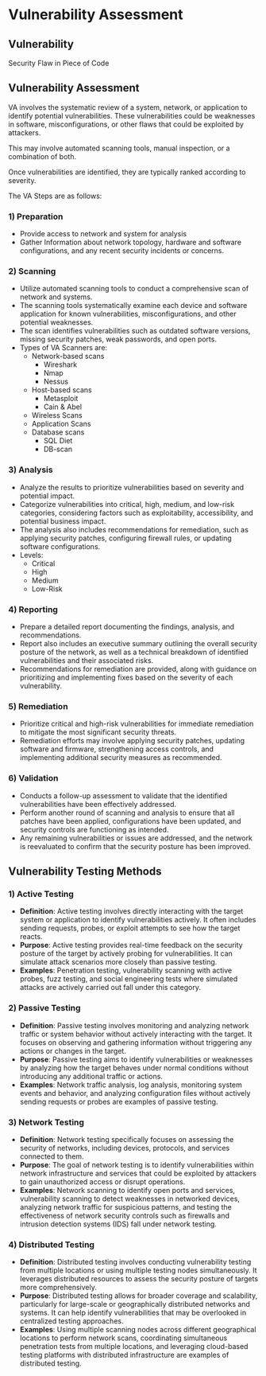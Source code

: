 # Vulnerability Assessment

## Vulnerability

Security Flaw in Piece of Code

## Vulnerability Assessment

VA involves the systematic review of a system, network, or application to identify potential vulnerabilities. These vulnerabilities could be weaknesses in software, misconfigurations, or other flaws that could be exploited by attackers.

This may involve automated scanning tools, manual inspection, or a combination of both.

Once vulnerabilities are identified, they are typically ranked according to severity.

The VA Steps are as follows:

### 1) Preparation

* Provide access to network and system for analysis
* Gather Information about network topology, hardware and software configurations, and any recent security incidents or concerns.

### 2) Scanning

* Utilize automated scanning tools to conduct a comprehensive scan of network and systems.
* The scanning tools systematically examine each device and software application for known vulnerabilities, misconfigurations, and other potential weaknesses.
* The scan identifies vulnerabilities such as outdated software versions, missing security patches, weak passwords, and open ports.
* Types of VA Scanners are:
  * Network-based scans
    * Wireshark
    * Nmap
    * Nessus
  * Host-based scans
    * Metasploit
    * Cain & Abel
  * Wireless Scans
  * Application Scans
  * Database scans
    * SQL Diet
    * DB-scan

### 3) Analysis

* Analyze the results to prioritize vulnerabilities based on severity and potential impact.
* Categorize vulnerabilities into critical, high, medium, and low-risk categories, considering factors such as exploitability, accessibility, and potential business impact.
* The analysis also includes recommendations for remediation, such as applying security patches, configuring firewall rules, or updating software configurations.
* Levels:
  * Critical
  * High
  * Medium
  * Low-Risk

### 4) Reporting

* Prepare a detailed report documenting the findings, analysis, and recommendations.
* Report also includes an executive summary outlining the overall security posture of the network, as well as a technical breakdown of identified vulnerabilities and their associated risks.
* Recommendations for remediation are provided, along with guidance on prioritizing and implementing fixes based on the severity of each vulnerability.

### 5) Remediation

* Prioritize critical and high-risk vulnerabilities for immediate remediation to mitigate the most significant security threats.
* Remediation efforts may involve applying security patches, updating software and firmware, strengthening access controls, and implementing additional security measures as recommended.

### 6) Validation

* Conducts a follow-up assessment to validate that the identified vulnerabilities have been effectively addressed.
* Perform another round of scanning and analysis to ensure that all patches have been applied, configurations have been updated, and security controls are functioning as intended.
* Any remaining vulnerabilities or issues are addressed, and the network is reevaluated to confirm that the security posture has been improved.

## Vulnerability Testing Methods

### 1) Active Testing

* **Definition**: Active testing involves directly interacting with the target system or application to identify vulnerabilities actively. It often includes sending requests, probes, or exploit attempts to see how the target reacts.
* **Purpose**: Active testing provides real-time feedback on the security posture of the target by actively probing for vulnerabilities. It can simulate attack scenarios more closely than passive testing.
* **Examples**: Penetration testing, vulnerability scanning with active probes, fuzz testing, and social engineering tests where simulated attacks are actively carried out fall under this category.

### 2) Passive Testing

* **Definition**: Passive testing involves monitoring and analyzing network traffic or system behavior without actively interacting with the target. It focuses on observing and gathering information without triggering any actions or changes in the target.
* **Purpose**: Passive testing aims to identify vulnerabilities or weaknesses by analyzing how the target behaves under normal conditions without introducing any additional traffic or actions.
* **Examples**: Network traffic analysis, log analysis, monitoring system events and behavior, and analyzing configuration files without actively sending requests or probes are examples of passive testing.

### 3) Network Testing

* **Definition**: Network testing specifically focuses on assessing the security of networks, including devices, protocols, and services connected to them.
* **Purpose**: The goal of network testing is to identify vulnerabilities within network infrastructure and services that could be exploited by attackers to gain unauthorized access or disrupt operations.
* **Examples**: Network scanning to identify open ports and services, vulnerability scanning to detect weaknesses in networked devices, analyzing network traffic for suspicious patterns, and testing the effectiveness of network security controls such as firewalls and intrusion detection systems (IDS) fall under network testing.

### 4) Distributed Testing

* **Definition**: Distributed testing involves conducting vulnerability testing from multiple locations or using multiple testing nodes simultaneously. It leverages distributed resources to assess the security posture of targets more comprehensively.
* **Purpose**: Distributed testing allows for broader coverage and scalability, particularly for large-scale or geographically distributed networks and systems. It can help identify vulnerabilities that may be overlooked in centralized testing approaches.
* **Examples**: Using multiple scanning nodes across different geographical locations to perform network scans, coordinating simultaneous penetration tests from multiple locations, and leveraging cloud-based testing platforms with distributed infrastructure are examples of distributed testing.
